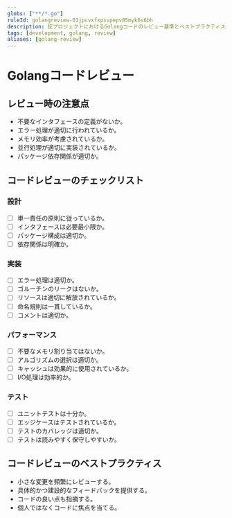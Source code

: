 ```yaml
---
globs: ["**/*.go"]
ruleId: golangreview-01jpcvxfxpsvpepv85myk6s6bh
description: 掟プロジェクトにおけるGolangコードのレビュー基準とベストプラクティス
tags: [development, golang, review]
aliases: [golang-review]
---
```



# Golangコードレビュー

## レビュー時の注意点

- 不要なインタフェースの定義がないか。
- エラー処理が適切に行われているか。
- メモリ効率が考慮されているか。
- 並行処理が適切に実装されているか。
- パッケージ依存関係が適切か。

## コードレビューのチェックリスト

### 設計

- [ ] 単一責任の原則に従っているか。
- [ ] インタフェースは必要最小限か。
- [ ] パッケージ構成は適切か。
- [ ] 依存関係は明確か。

### 実装

- [ ] エラー処理は適切か。
- [ ] ゴルーチンのリークはないか。
- [ ] リソースは適切に解放されているか。
- [ ] 命名規則は一貫しているか。
- [ ] コメントは適切か。

### パフォーマンス

- [ ] 不要なメモリ割り当てはないか。
- [ ] アルゴリズムの選択は適切か。
- [ ] キャッシュは効果的に使用されているか。
- [ ] I/O処理は効率的か。

### テスト

- [ ] ユニットテストは十分か。
- [ ] エッジケースはテストされているか。
- [ ] テストのカバレッジは適切か。
- [ ] テストは読みやすく保守しやすいか。

## コードレビューのベストプラクティス

- 小さな変更を頻繁にレビューする。
- 具体的かつ建設的なフィードバックを提供する。
- コードの良い点も指摘する。
- 個人ではなくコードに焦点を当てる。
